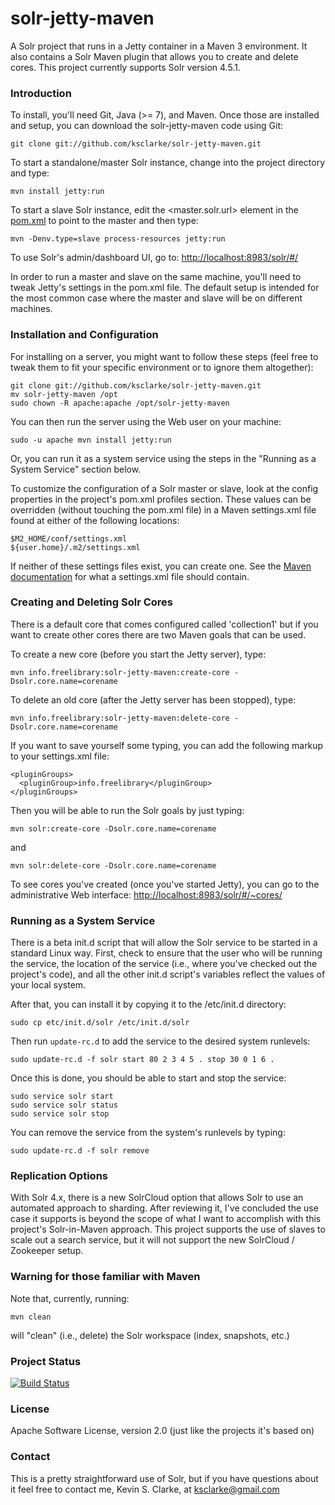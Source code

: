 # solr-jetty-maven

A Solr project that runs in a Jetty container in a Maven 3 environment. It also contains a Solr Maven plugin that allows you to create and delete cores.  This project currently supports Solr version 4.5.1.

### Introduction

To install, you'll need Git, Java (>= 7), and Maven. Once those are installed and setup, you can download the solr-jetty-maven code using Git:

    git clone git://github.com/ksclarke/solr-jetty-maven.git

To start a standalone/master Solr instance, change into the project directory and type:

    mvn install jetty:run

To start a slave Solr instance, edit the <master.solr.url> element in the <a href="https://github.com/ksclarke/solr-jetty-maven/blob/master/pom.xml">pom.xml</a> to point to the master and then type:

    mvn -Denv.type=slave process-resources jetty:run

To use Solr's admin/dashboard UI, go to: <a href="http://localhost:8983/solr/#/">http://localhost:8983/solr/#/</a>

In order to run a master and slave on the same machine, you'll need to tweak Jetty's settings in the pom.xml file. The default setup is intended for the most common case where the master and slave will be on different machines.

### Installation and Configuration
  
For installing on a server, you might want to follow these steps (feel free to tweak them to fit your specific environment or to ignore them altogether):

    git clone git://github.com/ksclarke/solr-jetty-maven.git
    mv solr-jetty-maven /opt
    sudo chown -R apache:apache /opt/solr-jetty-maven

You can then run the server using the Web user on your machine:

    sudo -u apache mvn install jetty:run

Or, you can run it as a system service using the steps in the "Running as a System Service" section below.

To customize the configuration of a Solr master or slave, look at the config properties in the project's pom.xml profiles section. These values can be
overridden (without touching the pom.xml file) in a Maven settings.xml file found at either of the following locations:

    $M2_HOME/conf/settings.xml
    ${user.home}/.m2/settings.xml

If neither of these settings files exist, you can create one. See the <a href="http://maven.apache.org/settings.html">Maven documentation</a> for what a settings.xml file should contain.

### Creating and Deleting Solr Cores

There is a default core that comes configured called 'collection1' but if you want to create other cores there are two Maven goals that can be used.

To create a new core (before you start the Jetty server), type:

    mvn info.freelibrary:solr-jetty-maven:create-core -Dsolr.core.name=corename

To delete an old core (after the Jetty server has been stopped), type:

    mvn info.freelibrary:solr-jetty-maven:delete-core -Dsolr.core.name=corename

If you want to save yourself some typing, you can add the following markup to your settings.xml file:

    <pluginGroups>
      <pluginGroup>info.freelibrary</pluginGroup>
    </pluginGroups>

Then you will be able to run the Solr goals by just typing:

    mvn solr:create-core -Dsolr.core.name=corename

and

    mvn solr:delete-core -Dsolr.core.name=corename

To see cores you've created (once you've started Jetty), you can go to the administrative Web interface: <a href="http://localhost:8983/solr/#/~cores/">http://localhost:8983/solr/#/~cores/</a>

### Running as a System Service

There is a beta init.d script that will allow the Solr service to be started in a standard Linux way. First, check to ensure that the user who will be
running the service, the location of the service (i.e., where you've checked out the project's code), and all the other init.d script's variables reflect
the values of your local system.

After that, you can install it by copying it to the /etc/init.d directory:

    sudo cp etc/init.d/solr /etc/init.d/solr

Then run `update-rc.d` to add the service to the desired system runlevels:

    sudo update-rc.d -f solr start 80 2 3 4 5 . stop 30 0 1 6 .

Once this is done, you should be able to start and stop the service:

    sudo service solr start
    sudo service solr status
    sudo service solr stop

You can remove the service from the system's runlevels by typing:

    sudo update-rc.d -f solr remove

### Replication Options

With Solr 4.x, there is a new SolrCloud option that allows Solr to use an automated approach to sharding. After reviewing it, I've concluded the use case it supports is beyond the scope of what I want to accomplish with this project's Solr-in-Maven approach. This project supports the use of slaves to scale out a search service, but it will not support the new SolrCloud / Zookeeper setup.

### Warning for those familiar with Maven

Note that, currently, running:

    mvn clean

will "clean" (i.e., delete) the Solr workspace (index, snapshots, etc.)

### Project Status

[![Build Status](https://travis-ci.org/ksclarke/solr-jetty-maven.png?branch=master)](https://travis-ci.org/ksclarke/solr-jetty-maven)

### License

Apache Software License, version 2.0 (just like the projects it's based on)

### Contact

This is a pretty straightforward use of Solr, but if you have questions about it feel free to contact me, Kevin S. Clarke, at ksclarke@gmail.com
